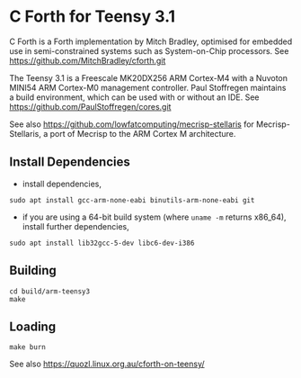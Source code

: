 C Forth for Teensy 3.1
======================

C Forth is a Forth implementation by Mitch Bradley, optimised for embedded use in semi-constrained systems such as System-on-Chip processors.  See https://github.com/MitchBradley/cforth.git

The Teensy 3.1 is a Freescale MK20DX256 ARM Cortex-M4 with a Nuvoton MINI54 ARM Cortex-M0 management controller.  Paul Stoffregen maintains a build environment, which can be used with or without an IDE.  See https://github.com/PaulStoffregen/cores.git

See also https://github.com/lowfatcomputing/mecrisp-stellaris for Mecrisp-Stellaris, a port of Mecrisp to the ARM Cortex M architecture.

Install Dependencies
--------------------

* install dependencies,

`sudo apt install gcc-arm-none-eabi binutils-arm-none-eabi git`

* if you are using a 64-bit build system (where `uname -m` returns x86_64), install further dependencies,

`sudo apt install lib32gcc-5-dev libc6-dev-i386`

Building
--------

```
cd build/arm-teensy3
make
```

Loading
-------

```
make burn
```

See also
https://quozl.linux.org.au/cforth-on-teensy/
